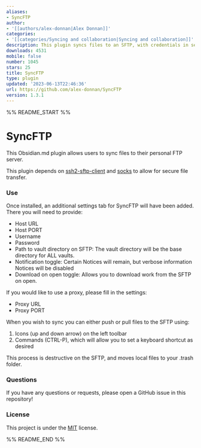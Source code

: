 ```yaml
---
aliases:
- SyncFTP
author:
- '[[authors/alex-donnan|Alex Donnan]]'
categories:
- '[[categories/Syncing and collaboration|Syncing and collaboration]]'
description: This plugin syncs files to an SFTP, with credentials in settings.
downloads: 4531
mobile: false
number: 1045
stars: 25
title: SyncFTP
type: plugin
updated: '2023-06-13T22:46:36'
url: https://github.com/alex-donnan/SyncFTP
version: 1.3.1
---
```


%% README_START %%

# SyncFTP

This Obsidian.md plugin allows users to sync files to their personal FTP server.

This plugin depends on [ssh2-sftp-client](https://www.npmjs.com/package/ssh2-sftp-client) and [socks](https://www.npmjs.com/package/socks) to allow for secure file transfer. 

### Use
Once installed, an additional settings tab for SyncFTP will have been added. There you will need to provide:
- Host URL
- Host PORT
- Username
- Password
- Path to vault directory on SFTP: The vault directory will be the base directory for ALL vaults. 
- Notification toggle: Certain Notices will remain, but verbose information Notices will be disabled
- Download on open toggle: Allows you to download work from the SFTP on open.

If you would like to use a proxy, please fill in the settings:
- Proxy URL
- Proxy PORT

When you wish to sync you can either push or pull files to the SFTP using:
1. Icons (up and down arrow) on the left toolbar
2. Commands (CTRL-P), which will allow you to set a keyboard shortcut as desired

This process is destructive on the SFTP, and moves local files to your .trash folder.

### Questions
If you have any questions or requests, please open a GitHub issue in this repository!

### License
This project is under the [MIT](https://en.wikipedia.org/wiki/MIT_License) license.

%% README_END %%